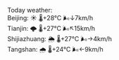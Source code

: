Today weather:  
Beijing: ☀️   🌡️+28°C 🌬️↓7km/h  
Tianjin: 🌩  🌡️+27°C 🌬️↖15km/h  
Shijiazhuang: 🌦   🌡️+27°C 🌬️→4km/h  
Tangshan: 🌧   🌡️+24°C 🌬️←9km/h  
